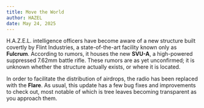 ```yaml
---
title: Move the World
author: HAZEL
date: May 24, 2025
---
```

H.A.Z.E.L. intelligence officers have become aware of a new structure built covertly by Flint Industries, a state-of-the-art facility known only as **Fulcrum**. According to rumors, it houses the new **SVU-A**, a high-powered suppressed 7.62mm battle rifle. These rumors are as yet unconfirmed; it is unknown whether the structure actually exists, or where it is located.

In order to facilitate the distribution of airdrops, the radio has been replaced with the **Flare**. As usual, this update has a few bug fixes and improvements to check out, most notable of which is tree leaves becoming transparent as you approach them.
